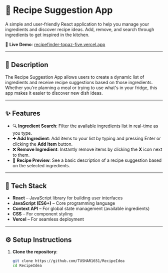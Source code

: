 # 🍳 Recipe Suggestion App

A simple and user-friendly React application to help you manage your ingredients and discover recipe ideas. Add, remove, and search through ingredients to get inspired in the kitchen.

🔗 **Live Demo**: [recipefinder-topaz-five.vercel.app](https://recipefinder-topaz-five.vercel.app)

---

## 📌 Description

The Recipe Suggestion App allows users to create a dynamic list of ingredients and receive recipe suggestions based on those ingredients. Whether you're planning a meal or trying to use what's in your fridge, this app makes it easier to discover new dish ideas.

---

## ✨ Features

- 🔍 **Ingredient Search**: Filter the available ingredients list in real-time as you type.
- ➕ **Add Ingredient**: Add items to your list by typing and pressing Enter or clicking the **Add Item** button.
- ❌ **Remove Ingredient**: Instantly remove items by clicking the **X** icon next to them.
- 📝 **Recipe Preview**: See a basic description of a recipe suggestion based on the selected ingredients.

---

## 🧰 Tech Stack

- **React** – JavaScript library for building user interfaces
- **JavaScript (ES6+)** – Core programming language
- **Context API** – For global state management (available ingredients)
- **CSS** – For component styling
- **Vercel** – For seamless deployment

---

## ⚙️ Setup Instructions

1. **Clone the repository**:
   ```bash
   git clone https://github.com/TUSHAR1651/RecipeIdea
   cd RecipeIdea
